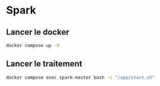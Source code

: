 # Spark

## Lancer le docker
````bash
docker compose up -d
````

## Lancer le traitement

````bash
docker compose exec spark-master bash -c "/app/start.sh"
````